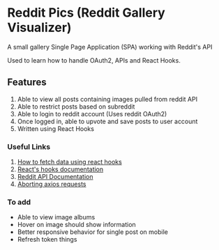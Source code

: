 # Reddit Pics (Reddit Gallery Visualizer)
A small gallery Single Page Application (SPA) working with Reddit's API

Used to learn how to handle OAuth2, APIs and React Hooks.

## Features
1. Able to view all posts containing images pulled from reddit API
2. Able to restrict posts based on subreddit
3. Able to login to reddit account (Uses reddit OAuth2)
4. Once logged in, able to upvote and save posts to user account
5. Written using React Hooks

### Useful Links
1. [How to fetch data using react hooks](https://www.robinwieruch.de/react-hooks-fetch-data)
2. [React's hooks documentation](https://reactjs.org/docs/hooks-reference.html)
3. [Reddit API Documentation](https://www.reddit.com/dev/api/)
4. [Aborting axios requests](https://github.com/axios/axios/blob/master/README.md#cancellation)

### To add
- Able to view image albums
- Hover on image should show information
- Better responsive behavior for single post on mobile
- Refresh token things